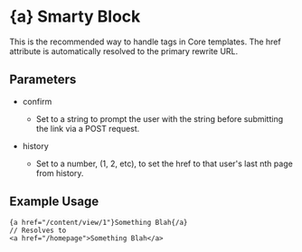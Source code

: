 # {a} Smarty Block

This is the recommended way to handle <a/> tags in Core templates.
The href attribute is automatically resolved to the primary rewrite URL.

## Parameters

* confirm
	* Set to a string to prompt the user with the string before submitting the link via a POST request.

* history
	* Set to a number, (1, 2, etc), to set the href to that user's last nth page from history.

## Example Usage

	{a href="/content/view/1"}Something Blah{/a}
	// Resolves to
	<a href="/homepage">Something Blah</a>